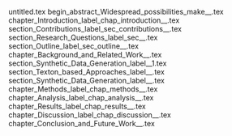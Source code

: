 untitled.tex
begin_abstract_Widespread_possibilities_make__.tex
chapter_Introduction_label_chap_introduction__.tex
section_Contributions_label_sec_contributions__.tex
section_Research_Questions_label_sec__.tex
section_Outline_label_sec_outline__.tex
chapter_Background_and_Related_Work__.tex
section_Synthetic_Data_Generation_label__1.tex
section_Texton_based_Approaches_label__.tex
section_Synthetic_Data_Generation_label__.tex
chapter_Methods_label_chap_methods__.tex
chapter_Analysis_label_chap_analysis__.tex
chapter_Results_label_chap_results__.tex
chapter_Discussion_label_chap_discussion__.tex
chapter_Conclusion_and_Future_Work__.tex
